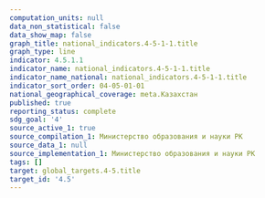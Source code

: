 ```yaml
---
computation_units: null
data_non_statistical: false
data_show_map: false
graph_title: national_indicators.4-5-1-1.title
graph_type: line
indicator: 4.5.1.1
indicator_name: national_indicators.4-5-1-1.title
indicator_name_national: national_indicators.4-5-1-1.title
indicator_sort_order: 04-05-01-01
national_geographical_coverage: meta.Казахстан
published: true
reporting_status: complete
sdg_goal: '4'
source_active_1: true
source_compilation_1: Министерство образования и науки РК
source_data_1: null
source_implementation_1: Министерство образования и науки РК
tags: []
target: global_targets.4-5.title
target_id: '4.5'
---
```

